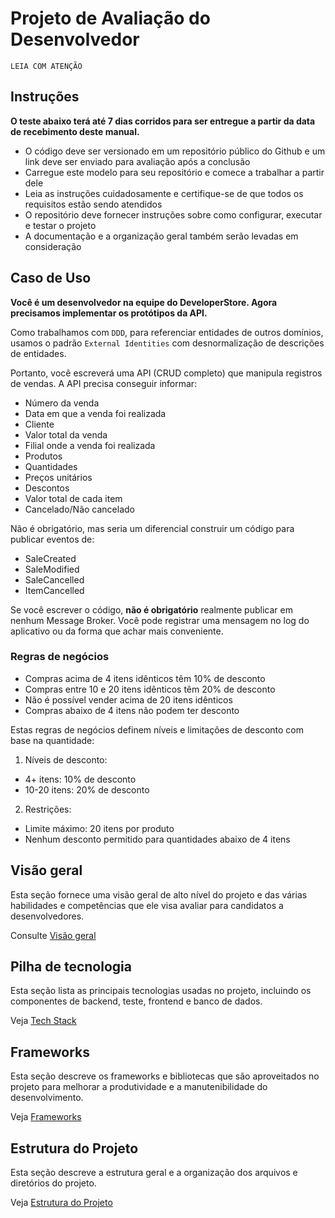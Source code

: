 # Projeto de Avaliação do Desenvolvedor

`LEIA COM ATENÇÃO`

## Instruções
**O teste abaixo terá até 7 dias corridos para ser entregue a partir da data de recebimento deste manual.**

- O código deve ser versionado em um repositório público do Github e um link deve ser enviado para avaliação após a conclusão
- Carregue este modelo para seu repositório e comece a trabalhar a partir dele
- Leia as instruções cuidadosamente e certifique-se de que todos os requisitos estão sendo atendidos
- O repositório deve fornecer instruções sobre como configurar, executar e testar o projeto
- A documentação e a organização geral também serão levadas em consideração

## Caso de Uso
**Você é um desenvolvedor na equipe do DeveloperStore. Agora precisamos implementar os protótipos da API.**

Como trabalhamos com `DDD`, para referenciar entidades de outros domínios, usamos o padrão `External Identities` com desnormalização de descrições de entidades.

Portanto, você escreverá uma API (CRUD completo) que manipula registros de vendas. A API precisa conseguir informar:

* Número da venda
* Data em que a venda foi realizada
* Cliente
* Valor total da venda
* Filial onde a venda foi realizada
* Produtos
* Quantidades
* Preços unitários
* Descontos
* Valor total de cada item
* Cancelado/Não cancelado

Não é obrigatório, mas seria um diferencial construir um código para publicar eventos de:
* SaleCreated
* SaleModified
* SaleCancelled
* ItemCancelled

Se você escrever o código, **não é obrigatório** realmente publicar em nenhum Message Broker. Você pode registrar uma mensagem no log do aplicativo ou da forma que achar mais conveniente.

### Regras de negócios

* Compras acima de 4 itens idênticos têm 10% de desconto
* Compras entre 10 e 20 itens idênticos têm 20% de desconto
* Não é possível vender acima de 20 itens idênticos
* Compras abaixo de 4 itens não podem ter desconto

Estas regras de negócios definem níveis e limitações de desconto com base na quantidade:

1. Níveis de desconto:
- 4+ itens: 10% de desconto
- 10-20 itens: 20% de desconto

2. Restrições:
- Limite máximo: 20 itens por produto
- Nenhum desconto permitido para quantidades abaixo de 4 itens

## Visão geral
Esta seção fornece uma visão geral de alto nível do projeto e das várias habilidades e competências que ele visa avaliar para candidatos a desenvolvedores.

Consulte [Visão geral](/.doc/overview.md)

## Pilha de tecnologia
Esta seção lista as principais tecnologias usadas no projeto, incluindo os componentes de backend, teste, frontend e banco de dados.

Veja [Tech Stack](/.doc/tech-stack.md)

## Frameworks
Esta seção descreve os frameworks e bibliotecas que são aproveitados no projeto para melhorar a produtividade e a manutenibilidade do desenvolvimento.

Veja [Frameworks](/.doc/frameworks.md)

<!--
## Estrutura da API
Esta seção inclui links para a documentação detalhada dos diferentes recursos da API:
- [API Geral](./docs/general-api.md)
- [Products API](/.doc/products-api.md)
- [Carts API](/.doc/carts-api.md)
- [Users API](/.doc/users-api.md)
- [Auth API](/.doc/auth-api.md)
-->

## Estrutura do Projeto
Esta seção descreve a estrutura geral e a organização dos arquivos e diretórios do projeto.

Veja [Estrutura do Projeto](/.doc/project-structure.md)